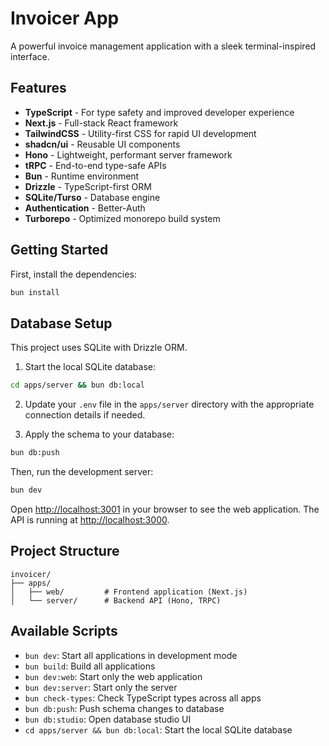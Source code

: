 # Invoicer App

A powerful invoice management application with a sleek terminal-inspired interface.

## Features

- **TypeScript** - For type safety and improved developer experience
- **Next.js** - Full-stack React framework
- **TailwindCSS** - Utility-first CSS for rapid UI development
- **shadcn/ui** - Reusable UI components
- **Hono** - Lightweight, performant server framework
- **tRPC** - End-to-end type-safe APIs
- **Bun** - Runtime environment
- **Drizzle** - TypeScript-first ORM
- **SQLite/Turso** - Database engine
- **Authentication** - Better-Auth
- **Turborepo** - Optimized monorepo build system

## Getting Started

First, install the dependencies:

```bash
bun install
```
## Database Setup

This project uses SQLite with Drizzle ORM.

1. Start the local SQLite database:
```bash
cd apps/server && bun db:local
```


2. Update your `.env` file in the `apps/server` directory with the appropriate connection details if needed.

3. Apply the schema to your database:
```bash
bun db:push
```


Then, run the development server:

```bash
bun dev
```

Open [http://localhost:3001](http://localhost:3001) in your browser to see the web application.
The API is running at [http://localhost:3000](http://localhost:3000).





## Project Structure

```
invoicer/
├── apps/
│   ├── web/         # Frontend application (Next.js)
│   └── server/      # Backend API (Hono, TRPC)
```

## Available Scripts

- `bun dev`: Start all applications in development mode
- `bun build`: Build all applications
- `bun dev:web`: Start only the web application
- `bun dev:server`: Start only the server
- `bun check-types`: Check TypeScript types across all apps
- `bun db:push`: Push schema changes to database
- `bun db:studio`: Open database studio UI
- `cd apps/server && bun db:local`: Start the local SQLite database
